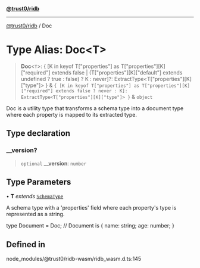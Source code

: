 [**@trust0/ridb**](../README.md)

***

[@trust0/ridb](../README.md) / Doc

# Type Alias: Doc\<T\>

> **Doc**\<`T`\>: \{ \[K in keyof T\["properties"\] as T\["properties"\]\[K\]\["required"\] extends false \| (T\["properties"\]\[K\]\["default"\] extends undefined ? true : false) ? K : never\]?: ExtractType\<T\["properties"\]\[K\]\["type"\]\> \} & `{ [K in keyof T["properties"] as T["properties"][K]["required"] extends false ? never : K]: ExtractType<T["properties"][K]["type"]> }` & `object`

Doc is a utility type that transforms a schema type into a document type where each property is mapped to its extracted type.

## Type declaration

### \_\_version?

> `optional` **\_\_version**: `number`

## Type Parameters

• **T** *extends* [`SchemaType`](SchemaType.md)

A schema type with a 'properties' field where each property's type is represented as a string.

type Document = Doc<Schema>; // Document is { name: string; age: number; }

## Defined in

node\_modules/@trust0/ridb-wasm/ridb\_wasm.d.ts:145
